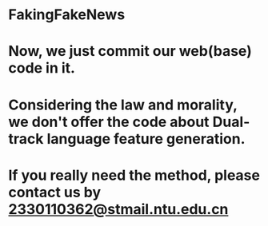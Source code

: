 # FakingFakeNews
# Now, we just commit our web(base) code in it.
# Considering the law and morality, we don't offer the code about Dual-track language feature generation.
# If you really need the method, please contact us by 2330110362@stmail.ntu.edu.cn
